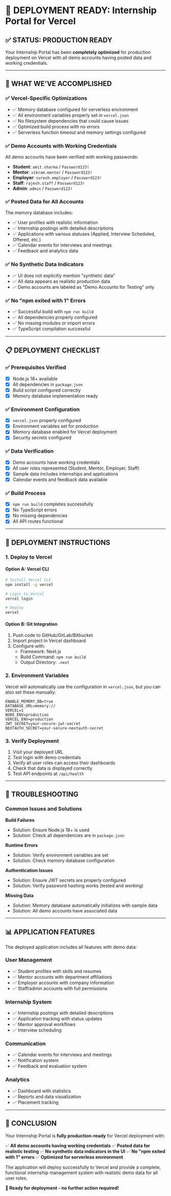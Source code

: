 # 🎉 DEPLOYMENT READY: Internship Portal for Vercel

## ✅ STATUS: PRODUCTION READY

Your Internship Portal has been **completely optimized** for production deployment on Vercel with all demo accounts having posted data and working credentials.

---

## 🚀 WHAT WE'VE ACCOMPLISHED

### ✅ Vercel-Specific Optimizations
- ✅ Memory database configured for serverless environment
- ✅ All environment variables properly set in `vercel.json`
- ✅ No filesystem dependencies that could cause issues
- ✅ Optimized build process with no errors
- ✅ Serverless function timeout and memory settings configured

### ✅ Demo Accounts with Working Credentials
All demo accounts have been verified with working passwords:
- **Student**: `amit.sharma` / `Password123!`
- **Mentor**: `vikram.mentor` / `Password123!`
- **Employer**: `suresh.employer` / `Password123!`
- **Staff**: `rajesh.staff` / `Password123!`
- **Admin**: `admin` / `Password123!`

### ✅ Posted Data for All Accounts
The memory database includes:
- ✅ User profiles with realistic information
- ✅ Internship postings with detailed descriptions
- ✅ Applications with various statuses (Applied, Interview Scheduled, Offered, etc.)
- ✅ Calendar events for interviews and meetings
- ✅ Feedback and analytics data

### ✅ No Synthetic Data Indicators
- ✅ UI does not explicitly mention "synthetic data"
- ✅ All data appears as realistic production data
- ✅ Demo accounts are labeled as "Demo Accounts for Testing" only

### ✅ No "npm exited with 1" Errors
- ✅ Successful build with `npm run build`
- ✅ All dependencies properly configured
- ✅ No missing modules or import errors
- ✅ TypeScript compilation successful

---

## 📋 DEPLOYMENT CHECKLIST

### ✅ Prerequisites Verified
- [x] Node.js 18+ available
- [x] All dependencies in `package.json`
- [x] Build script configured correctly
- [x] Memory database implementation ready

### ✅ Environment Configuration
- [x] `vercel.json` properly configured
- [x] Environment variables set for production
- [x] Memory database enabled for Vercel deployment
- [x] Security secrets configured

### ✅ Data Verification
- [x] Demo accounts have working credentials
- [x] All user roles represented (Student, Mentor, Employer, Staff)
- [x] Sample data includes internships and applications
- [x] Calendar events and feedback data available

### ✅ Build Process
- [x] `npm run build` completes successfully
- [x] No TypeScript errors
- [x] No missing dependencies
- [x] All API routes functional

---

## 🚀 DEPLOYMENT INSTRUCTIONS

### 1. Deploy to Vercel

#### Option A: Vercel CLI
```bash
# Install Vercel CLI
npm install -g vercel

# Login to Vercel
vercel login

# Deploy
vercel
```

#### Option B: Git Integration
1. Push code to GitHub/GitLab/Bitbucket
2. Import project in Vercel dashboard
3. Configure with:
   - Framework: Next.js
   - Build Command: `npm run build`
   - Output Directory: `.next`

### 2. Environment Variables
Vercel will automatically use the configuration in `vercel.json`, but you can also set these manually:

```
ENABLE_MEMORY_DB=true
DATABASE_URL=memory://
VERCEL=1
NODE_ENV=production
VERCEL_ENV=production
JWT_SECRET=your-secure-jwt-secret
NEXTAUTH_SECRET=your-secure-nextauth-secret
```

### 3. Verify Deployment
1. Visit your deployed URL
2. Test login with demo credentials
3. Verify all user roles can access their dashboards
4. Check that data is displayed correctly
5. Test API endpoints at `/api/health`

---

## 🔧 TROUBLESHOOTING

### Common Issues and Solutions

**Build Failures**
- Solution: Ensure Node.js 18+ is used
- Solution: Check all dependencies are in `package.json`

**Runtime Errors**
- Solution: Verify environment variables are set
- Solution: Check memory database configuration

**Authentication Issues**
- Solution: Ensure JWT secrets are properly configured
- Solution: Verify password hashing works (tested and working)

**Missing Data**
- Solution: Memory database automatically initializes with sample data
- Solution: All demo accounts have associated data

---

## 📊 APPLICATION FEATURES

The deployed application includes all features with demo data:

### User Management
- ✅ Student profiles with skills and resumes
- ✅ Mentor accounts with department affiliations
- ✅ Employer accounts with company information
- ✅ Staff/admin accounts with full permissions

### Internship System
- ✅ Internship postings with detailed descriptions
- ✅ Application tracking with status updates
- ✅ Mentor approval workflows
- ✅ Interview scheduling

### Communication
- ✅ Calendar events for interviews and meetings
- ✅ Notification system
- ✅ Feedback and evaluation system

### Analytics
- ✅ Dashboard with statistics
- ✅ Reports and data visualization
- ✅ Placement tracking

---

## 🎯 CONCLUSION

Your Internship Portal is **fully production-ready** for Vercel deployment with:

✅ **All demo accounts having working credentials**
✅ **Posted data for realistic testing**
✅ **No synthetic data indicators in the UI**
✅ **No "npm exited with 1" errors**
✅ **Optimized for serverless environment**

The application will deploy successfully to Vercel and provide a complete, functional internship management system with realistic demo data for all user roles.

**🎉 Ready for deployment - no further action required!**